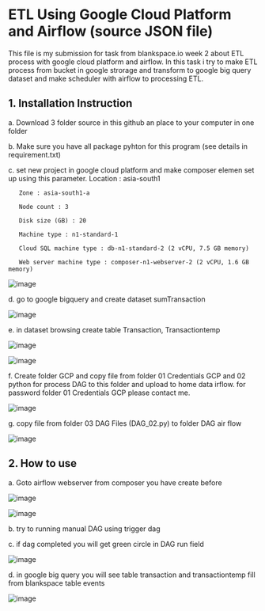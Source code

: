 # **ETL Using Google Cloud Platform and Airflow (source JSON file)**

This file is my submission for task from blankspace.io week 2 about ETL process with google cloud platform and airflow. 
In this task i try to make ETL process from bucket in google strorage and transform to google big query dataset and 
make scheduler with airflow to processing ETL.

## 1. Installation Instruction 

a. Download 3 folder source in this github an place to your computer in one folder  
    
b. Make sure you have all package pyhton for this program (see details in requirement.txt)
    
c. set new project in google cloud platform and make composer elemen set up using this parameter.
       Location : asia-south1
       
       Zone : asia-south1-a
       
       Node count : 3
       
       Disk size (GB) : 20
       
       Machine type : n1-standard-1
       
       Cloud SQL machine type : db-n1-standard-2 (2 vCPU, 7.5 GB memory)
       
       Web server machine type : composer-n1-webserver-2 (2 vCPU, 1.6 GB memory)
       
![image](https://user-images.githubusercontent.com/55681442/115867077-cc86c000-a464-11eb-97b2-35dcfcd1da09.png)

d. go to google bigquery and create dataset sumTransaction 
        
![image](https://user-images.githubusercontent.com/55681442/115866309-af9dbd00-a463-11eb-8b9f-69d8c30a9008.png)
        
e. in dataset browsing create table Transaction, Transactiontemp
        
![image](https://user-images.githubusercontent.com/55681442/115866447-df4cc500-a463-11eb-9fca-ebf9c23e27c7.png)

![image](https://user-images.githubusercontent.com/55681442/115866515-f4c1ef00-a463-11eb-9a78-20ca2b1c6daf.png)
    
f. Create folder GCP and copy file from folder 01 Credentials GCP and 02 python for process DAG to this folder and upload to home data irflow. 
   for password folder 01 Credentials GCP please contact me.  
        
![image](https://user-images.githubusercontent.com/55681442/115866696-3b174e00-a464-11eb-99cd-686a94b9e404.png)

g. copy file from folder 03 DAG Files (DAG_02.py) to folder DAG air flow
    
![image](https://user-images.githubusercontent.com/55681442/115866762-51bda500-a464-11eb-8114-a93c4d126b19.png)
        
## 2. How to use 

a. Goto airflow webserver from composer you have create before 
    
![image](https://user-images.githubusercontent.com/55681442/115842031-9edf4e00-a447-11eb-946a-e23220f48106.png)
        
![image](https://user-images.githubusercontent.com/55681442/115866881-89c4e800-a464-11eb-9eb3-0d0aea2e3683.png)
        
b. try to running manual DAG using trigger dag
    
c. if dag completed you will get green circle in DAG run field 
    
![image](https://user-images.githubusercontent.com/55681442/115978038-30190680-a5a7-11eb-838e-6647feb10218.png)

d. in google big query you will see table transaction and transactiontemp fill from blankspace table events
        
![image](https://user-images.githubusercontent.com/55681442/115978004-e3353000-a5a6-11eb-9c42-554562aa4e33.png)
